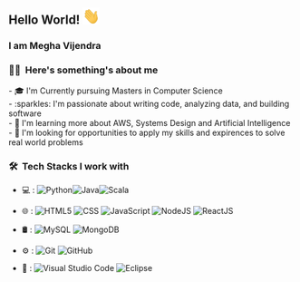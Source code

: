 ## Hello World!  <img src="Hey.gif" width="30px"></h2>

### I am Megha Vijendra 

<h3> 👩‍💻 &nbsp;Here's something's about me </h3>
- 🎓 I'm Currently pursuing Masters in Computer Science </br>
- :sparkles: I'm passionate about writing code, analyzing data, and building software </br>
- 🌱 I'm learning more about AWS, Systems Design and Artificial Intelligence  </br>
- 💼 I'm looking for opportunities to apply my skills and expirences to solve real world problems </br>

<h3> 🛠 &nbsp;Tech Stacks I work with </h3>

- 💻 :
![Python](https://img.shields.io/static/v1?message=Python&logo=Python&labelColor=white&color=lightgrey&label=%20)![Java](https://img.shields.io/static/v1?message=Java&logo=Java&labelColor=white&color=lightgrey&label=%20&logoColor=007396)![Scala](https://img.shields.io/static/v1?message=Scala&logo=Scala&labelColor=white&color=lightgrey&label=%20&logoColor=red)
  
- 🌐 :
  ![HTML5](https://img.shields.io/static/v1?message=HTML5&logo=HTML5&labelColor=white&color=lightgrey&label=%20)
  ![CSS](https://img.shields.io/static/v1?message=CSS3&logo=CSS3&labelColor=white&color=lightgrey&label=%20&logoColor=blue)
  ![JavaScript](https://img.shields.io/static/v1?message=JavaScript&logo=JavaScript&labelColor=white&color=lightgrey&label=%20)
  ![NodeJS](https://img.shields.io/static/v1?message=NodeJS&logo=Node.js&labelColor=white&color=lightgrey&label=%20)
  ![ReactJS](https://img.shields.io/static/v1?message=React&logo=react&labelColor=white&color=lightgrey&label=%20)
  
- 🛢 :
  ![MySQL](https://img.shields.io/static/v1?message=MySQL&logo=MySQL&labelColor=white&color=lightgrey&label=%20)
  ![MongoDB](https://img.shields.io/static/v1?message=MongoDB&logo=MongoDB&labelColor=white&color=lightgrey&label=%20)
  
- ⚙️ :
  ![Git](https://img.shields.io/static/v1?message=Git&logo=Git&labelColor=white&color=lightgrey&label=%20)
  ![GitHub](https://img.shields.io/static/v1?message=GitHub&logo=GitHub&labelColor=white&color=lightgrey&label=%20&logoColor=black)
  
- 🔧 :
  ![Visual Studio Code](https://img.shields.io/static/v1?message=VScode&logo=Visual%20Studio%20Code&labelColor=white&color=lightgrey&label=%20&logoColor=blue)
  ![Eclipse](https://img.shields.io/static/v1?message=Eclipse&logo=Eclipse%20IDE&labelColor=white&color=lightgrey&label=%20&logoColor=2C2255)

